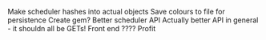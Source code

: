 Make scheduler hashes into actual objects
Save colours to file for persistence
Create gem?
Better scheduler API
Actually better API in general - it shouldn all be GETs!
Front end
????
Profit
